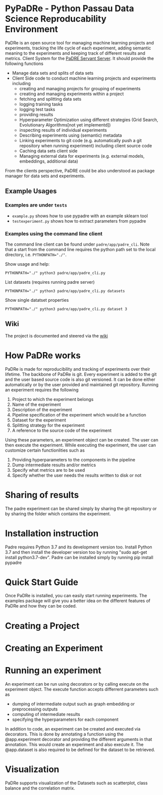 # PyPaDRe - Python Passau Data Science Reproducability Environment
PaDRe is an open source tool for managing machine learning projects and experiments, tracking the life cycle of each experiment, adding semantic 
meaning to the experiments and keeping track of different results and metrics.
Client System for the [PaDRE Servant Server](https://gitlab.dimis.fim.uni-passau.de/RP-17-PaDReP/PaDRE-Servant/wikis/home). It should provide the following functions

- Manage data sets and splits of data sets
- Client Side code to conduct machine learning projects and experiments including
  - creating and managing projects for grouping of experiments
  - creating and managing experiments within a project
  - fetching and splitting data sets
  - logging training tasks
  - logging test tasks
  - providing results
  - Hyperparameter Optimization using different strategies (Grid Search, Evolutionary Algorithms[not yet implementd])
  - inspecting results of individual experiments 
  - Describing experiments using (semantic) metadata
  - Linking experiments to git code (e.g. automatically push a git repository when running experiment) including client source code
  - Caching data sets client side
  - Managing external data for experiments (e.g. external models, embeddings, additional data)

From the clients perspective, PaDRE could be also understood as package manager for data sets and experiments.

## Example Usages 

### Examples are under `tests`

- `example.py` shows how to use pypadre with an example sklearn tool
- `testexperiment.py` shows how to extract parameters from pypadre

### Examples using the command line client

The command line client can be found under `padre/app/padre_cli`. 
Note that a start from the command line requires the python path set 
to the local directory, i.e. `PYTHONPATH="./"`.

Show usage and help:
```
PYTHONPATH="./" python3 padre/app/padre_cli.py
```

List datasets (requires running padre server)
```
PYTHONPATH="./" python3 padre/app/padre_cli.py datasets
```

Show single datatset properties
```
PYTHONPATH="./" python3 padre/app/padre_cli.py dataset 3
```

## Wiki 

The project is documented and steered via the [wiki](https://gitlab.dimis.fim.uni-passau.de/RP-17-PaDReP/PyPaDRe/wikis/home)

# How PaDRe works
PaDRe is made for reproducibility and tracking of experiments over their lifetime. The backbone of PaDRe is git. Every experiment is added to the git and the user based source code is also git versioned.
It can be done either automatically or by the user provided and maintained git repository. Running an experiment requires the following
1. Project to which the experiment belongs
2. Name of the experiment
3. Description of the experiment
4. Pipeline specification of the experiment which would be a function
5. Dataset for the experiment
6. Splitting strategy for the experiment
7. A reference to the source code of the experiment

Using these parameters, an experiment object can be created. The user can then execute the experiment. While executing the experiment, the user can customize certain functionlities such as
1. Providing hyperparameters to the components in the pipeline
2. Dump intermediate results and/or metrics 
3. Specify what metrics are to be used
4. Specify whether the user needs the results written to disk or not

# Sharing of results
The padre experiment can be shared simply by sharing the git repository or by sharing the folder which contains the experiment.

# Installation instruction
Padre requires Python 3.7 and its development version too.
Install Python 3.7 and then install the developer version too by running "sudo apt-get install python3.7-dev".
Padre can be installed simply by running pip install pypadre

# Quick Start Guide
Once PaDRe is installed, you can easily start running experiments. The examples package will give you a better idea on
the different features of PaDRe and how they can be coded. 

# Creating a Project

# Creating an Experiment

# Running an experiment
An experiment can be run using decorators or by calling execute on the experiment object.
The execute function accepts differrent parameters such as 
- dumping of intermediate output such as graph embedding or preprocessing outputs
- computing of intermediate results
- specifying the hyperparameters for each component

In addition to code, an experiment can be created and executed via decorators. This is done by 
annotating a function using the @app.experiment decorator and providing the different arguments in that annotation.
This would create an experiment and also execute it. The @app.dataset is also required to be defined for the dataset to
be retrieved.

# Visualization 
PaDRe supports visualization of the Datasets such as scatterplot, class balance and the correlation matrix.



